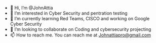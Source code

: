 - 👋 Hi, I’m @JohnAttia
- 👀 I’m interested in Cyber Security and pentration testing
- 🌱 I’m currently learning Red Teams, CISCO and working on Google Cyber Security
- 💞️ I’m looking to collaborate on Coding and cybersecurity projecting
- 📫 How to reach me. You can reach me at Johnattiapro@gmail.com

<!---
JohnAttia/JohnAttia is a ✨ special ✨ repository because its `README.md` (this file) appears on your GitHub profile.
You can click the Preview link to take a look at your changes.
--->

